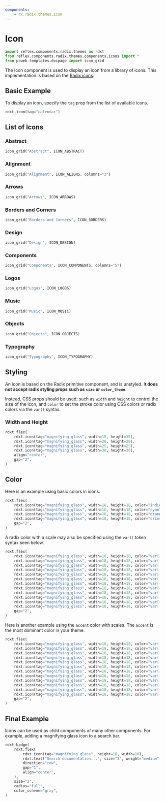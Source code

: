 ```yaml
---
components:
    - rx.radix.themes.Icon
---
```

# Icon

```python exec
import reflex.components.radix.themes as rdxt
from reflex.components.radix.themes.components.icons import *
from pcweb.templates.docpage import icon_grid
```

The Icon component is used to display an icon from a library of icons. This implementation is based on the [Radix icons](https://www.radix-ui.com/icons).

## Basic Example

To display an icon, specify the `tag` prop from the list of available icons.

```python demo
rdxt.icon(tag="calendar")
```

## List of Icons

### Abstract

```python eval
icon_grid("Abstract", ICON_ABSTRACT)
```

### Alignment

```python eval
icon_grid("Alignment", ICON_ALIGNS, columns="3")
```

### Arrows

```python eval
icon_grid("Arrows", ICON_ARROWS)
```

### Borders and Corners

```python eval
icon_grid("Borders and Corners", ICON_BORDERS)
```

### Design

```python eval
icon_grid("Design", ICON_DESIGN)
```

### Components

```python eval
icon_grid("Components", ICON_COMPONENTS, columns="5")
```

### Logos

```python eval
icon_grid("Logos", ICON_LOGOS)
```

### Music

```python eval
icon_grid("Music", ICON_MUSIC)
```

### Objects

```python eval
icon_grid("Objects", ICON_OBJECTS)
```

### Typography

```python eval
icon_grid("Typography", ICON_TYPOGRAPHY)
```

## Styling

An icon is based on the Radix primitive component, and is unstyled. **It does
not accept radix styling props such as `size` or `color_theme`**.

Instead, CSS props should be used; such as `width` and `height` to control the
size of the icon, and `color` to set the stroke color using CSS colors or radix
colors via the `var()` syntax.

### Width and Height

```python demo
rdxt.flex(
    rdxt.icon(tag="magnifying_glass", width=15, height=15),
    rdxt.icon(tag="magnifying_glass", width=20, height=20),
    rdxt.icon(tag="magnifying_glass", width=25, height=25),
    rdxt.icon(tag="magnifying_glass", width=30, height=30),
    align="center",
    gap="2",
)
```

## Color

Here is an example using basic colors in icons.

```python demo
rdxt.flex(
    rdxt.icon(tag="magnifying_glass", width=18, height=18, color="indigo"),
    rdxt.icon(tag="magnifying_glass", width=18, height=18, color="cyan"),
    rdxt.icon(tag="magnifying_glass", width=18, height=18, color="orange"),
    rdxt.icon(tag="magnifying_glass", width=18, height=18, color="crimson"),
    gap="2",
)
```

A radix color with a scale may also be specified using the `var()` token syntax seen below.

```python demo
rdxt.flex(
    rdxt.icon(tag="magnifying_glass", width=18, height=18, color="var(--purple-1)"),
    rdxt.icon(tag="magnifying_glass", width=18, height=18, color="var(--purple-2)"),
    rdxt.icon(tag="magnifying_glass", width=18, height=18, color="var(--purple-3)"),
    rdxt.icon(tag="magnifying_glass", width=18, height=18, color="var(--purple-4)"),
    rdxt.icon(tag="magnifying_glass", width=18, height=18, color="var(--purple-5)"),
    rdxt.icon(tag="magnifying_glass", width=18, height=18, color="var(--purple-6)"),
    rdxt.icon(tag="magnifying_glass", width=18, height=18, color="var(--purple-7)"),
    rdxt.icon(tag="magnifying_glass", width=18, height=18, color="var(--purple-8)"),
    rdxt.icon(tag="magnifying_glass", width=18, height=18, color="var(--purple-9)"),
    rdxt.icon(tag="magnifying_glass", width=18, height=18, color="var(--purple-10)"),
    rdxt.icon(tag="magnifying_glass", width=18, height=18, color="var(--purple-11)"),
    rdxt.icon(tag="magnifying_glass", width=18, height=18, color="var(--purple-12)"),
    gap="2",
)
```

Here is another example using the `accent` color with scales. The `accent` is the most dominant color in your theme.

```python demo
rdxt.flex(
    rdxt.icon(tag="magnifying_glass", width=18, height=18, color="var(--accent-1)"),
    rdxt.icon(tag="magnifying_glass", width=18, height=18, color="var(--accent-2)"),
    rdxt.icon(tag="magnifying_glass", width=18, height=18, color="var(--accent-3)"),
    rdxt.icon(tag="magnifying_glass", width=18, height=18, color="var(--accent-4)"),
    rdxt.icon(tag="magnifying_glass", width=18, height=18, color="var(--accent-5)"),
    rdxt.icon(tag="magnifying_glass", width=18, height=18, color="var(--accent-6)"),
    rdxt.icon(tag="magnifying_glass", width=18, height=18, color="var(--accent-7)"),
    rdxt.icon(tag="magnifying_glass", width=18, height=18, color="var(--accent-8)"),
    rdxt.icon(tag="magnifying_glass", width=18, height=18, color="var(--accent-9)"),
    rdxt.icon(tag="magnifying_glass", width=18, height=18, color="var(--accent-10)"),
    rdxt.icon(tag="magnifying_glass", width=18, height=18, color="var(--accent-11)"),
    rdxt.icon(tag="magnifying_glass", width=18, height=18, color="var(--accent-12)"),
    gap="2",
)
```

## Final Example

Icons can be used as child components of many other components. For example, adding a magnifying glass icon to a search bar.

```python demo
rdxt.badge(
    rdxt.flex(
        rdxt.icon(tag="magnifying_glass", height=18, width=18),
        rdxt.text("Search documentation...", size="3", weight="medium"),
        direction="row",
        gap="1",
        align="center",
    ),
    size="2",
    radius="full",
    color_scheme="gray",
)
```
